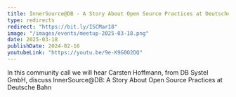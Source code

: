 ```yaml
---
title: InnerSource@DB - A Story About Open Source Practices at Deutsche Bahn
type: redirects
redirect: "https://bit.ly/ISCMar18"
image: "/images/events/meetup-2025-03-18.png"
date: 2025-03-18
publishDate: 2024-02-16
youtubeLink: "https://youtu.be/9e-K9G0O2DQ"
---
```


In this community call we will hear Carsten Hoffmann, from DB Systel GmbH, discuss InnerSource@DB: A Story About Open Source Practices at Deutsche Bahn